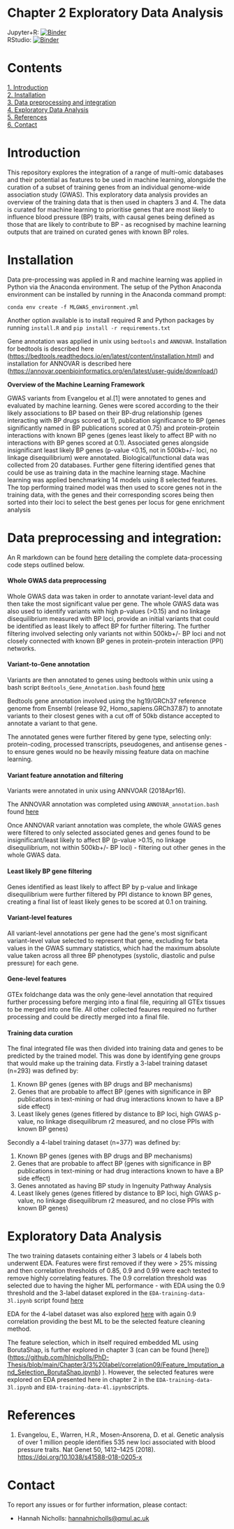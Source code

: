 # Chapter 2 Exploratory Data Analysis
Jupyter+R: [![Binder](https://mybinder.org/badge_logo.svg)](https://mybinder.org/v2/gh/hlnicholls/PhD-Thesis/HEAD)<br />
RStudio: [![Binder](https://mybinder.org/badge_logo.svg)](https://mybinder.org/v2/gh/hlnicholls/PhD-Thesis/HEAD?urlpath=urlpath%3Drstudio)


# Contents
[1. Introduction](#introduction)<br />
[2. Installation](#installation)<br />
[3. Data preprocessing and integration](#Data-preprocessing-and-integration)<br />
[4. Exploratory Data Analysis](#Exploratory-Data-Analysis)<br />
[5. References](#references)<br />
[6. Contact](#contact)<br />

# Introduction

This repository explores the integration of a range of multi-omic databases and their potential as features to be used in machine learning, alongside the curation of a subset of training genes from an individual genome-wide association study (GWAS). This exploratory data analysis provides an overview of the training data that is then used in chapters 3 and 4. The data is curated for machine learning to prioritise genes that are most likely to influence blood pressure (BP) traits, with causal genes being defined as those that are likely to contribute to BP - as recognised by machine learning outputs that are trained on curated genes with known BP roles.

# Installation

Data pre-processing was applied in R and machine learning was applied in Python via the Anaconda environment. The setup of the Python Anaconda environment can be installed by running in the Anaconda command prompt:

```conda env create -f MLGWAS_environment.yml```

Another option available is to install required R and Python packages by running ```install.R``` and ```pip install -r requirements.txt```

Gene annotation was applied in unix using ```bedtools``` and ```ANNOVAR```. Installation for bedtools is described here (https://bedtools.readthedocs.io/en/latest/content/installation.html) and installation for ANNOVAR is described here (https://annovar.openbioinformatics.org/en/latest/user-guide/download/)



**Overview of the Machine Learning Framework** 

GWAS variants from Evangelou et al.[1] were annotated to genes and evaluated by machine learning. Genes were scored according to the their likely associations to BP based on their BP-drug relationship (genes interacting with BP drugs scored at 1), publication significance to BP (genes significantly named in BP publications scored at 0.75) and protein-protein interactions with known BP genes (genes least likely to affect BP with no interactions with BP genes scored at 0.1). Associated genes alongside insignificant least likely BP genes (p-value <0.15, not in 500kb+/- loci, no linkage disequilibrium) were annotated. Biological/functional data was collected from 20 databases. Further gene filtering identified genes that could be use as training data in the machine learning stage. Machine learning was applied benchmarking 14 models using 8 selected features. The top performing trained model was then used to score genes not in the training data, with the genes and their corresponding scores being then sorted into their loci to select the best genes per locus for gene enrichment analysis

# Data preprocessing and integration:

An R markdown can be found [here](https://github.com/hlnicholls/BP-GWAS-Predict/blob/main/Data%20preprocessing/Data-Preprocessing-in-R.md) detailing the complete data-processing code steps outlined below.

#### Whole GWAS data preprocessing

Whole GWAS data was taken in order to annotate variant-level data and then take the most significant value per gene. The whole GWAS data was also used to identify variants with high p-values (>0.15) and no linkage disequilibrium measured with BP loci, provide an initial variants that could be identified as least likely to affect BP for further filtering. The further filtering involved selecting only variants not within 500kb+/- BP loci and not closely connected with known BP genes in protein-protein interaction (PPI) networks.

#### Variant-to-Gene annotation

Variants are then annotated to genes using bedtools within unix using a bash script ```Bedtools_Gene_Annotation.bash``` found [here](https://github.com/hlnicholls/BP-GWAS-Predict/blob/main/Data%20preprocessing/Bedtools_Gene_Annotation.bash)

Bedtools gene annotation involved using the hg19/GRCh37 reference genome from Ensembl (release 92, Homo_sapiens.GRCh37.87) to annotate variants to their closest genes with a cut off of 50kb distance accepted to annotate a variant to that gene.

The annotated genes were further fitered by gene type, selecting only: protein-coding, processed transcripts, pseudogenes, and antisense genes - to ensure genes would no be heavily missing feature data on machine learning.

#### Variant feature annotation and filtering
Variants were annotated in unix using ANNVOAR (2018Apr16). 

The ANNOVAR annotation was completed using ```ANNOVAR_annotation.bash``` found [here](https://github.com/hlnicholls/BP-GWAS-Predict/blob/main/Data%20preprocessing/ANNOVAR_annotation.bash)

Once ANNOVAR variant annotation was complete, the whole GWAS genes were filtered to only selected associated genes and genes found to be insignificant/least likely to affect BP (p-value >0.15, no linkage disequilibrium, not within 500kb+/- BP loci) - filtering out other genes in the whole GWAS data.

#### Least likely BP gene filtering

Genes identified as least likely to affect BP by p-value and linkage disequilibrium were further filtered by PPI distance to known BP genes, creating a final list of least likely genes to be scored at 0.1 on training.

#### Variant-level features
All variant-level annotations per gene had the gene's most significant variant-level value selected to represent that gene, excluding for beta values in the GWAS summary statistics, which had the maximum absolute value taken across all three BP phenotypes (systolic, diastolic and pulse pressure) for each gene.

#### Gene-level features
GTEx foldchange data was the only gene-level annotation that required further processing before merging into a final file, requiring all GTEx tissues to be merged into one file. All other collected feaures required no further processing and could be directly merged into a final file.

#### Training data curation
The final integrated file was then divided into training data and genes to be predicted by the trained model. This was done by identifying  gene groups that would make up the training data.
Firstly a 3-label training dataset (n=293) was defined by:
1. Known BP genes (genes with BP drugs and BP mechanisms)
2. Genes that are probable to affect BP (genes with significance in BP publications in text-mining or had drug interactions known to have a BP side effect)
3. Least likely genes (genes fitlered by distance to BP loci, high GWAS p-value, no linkage disequilibrum r2 measured, and no close PPIs with known BP genes)

Secondly a 4-label training dataset (n=377) was defined by:
1. Known BP genes (genes with BP drugs and BP mechanisms)
2. Genes that are probable to affect BP (genes with significance in BP publications in text-mining or had drug interactions known to have a BP side effect)
3. Genes annotated as having BP study in Ingenuity Pathway Analysis
4. Least likely genes (genes fitlered by distance to BP loci, high GWAS p-value, no linkage disequilibrum r2 measured, and no close PPIs with known BP genes)




# Exploratory Data Analysis

The two training datasets containing either 3 labels or 4 labels both underwent EDA. Features were first removed if they were > 25% missing and then correlation thresholds of 0.85, 0.9 and 0.99 were each tested to remove highly correlating features. The 0.9 correlation threshold was selected due to having the higher ML performance - with EDA using the 0.9 threshold and the 3-label dataset explored in the ```EDA-training-data-3l.ipynb``` script found [here](https://github.com/hlnicholls/PhD-Thesis/blob/main/Chapter2/BP%20GWAS%20EDA/EDA-training-data-3l.ipynb)

EDA for the 4-label dataset was also explored [here](https://github.com/hlnicholls/PhD-Thesis/tree/main/Chapter2/BP%20GWAS%20EDA/4%20label) with again 0.9 correlation providing the best ML to be the selected feature cleaning method.

The feature selection, which in itself required embedded ML using BorutaShap, is further explored in chapter 3 (can can be found [here])(https://github.com/hlnicholls/PhD-Thesis/blob/main/Chapter3/3%20label/correlation09/Feature_Imputation_and_Selection_BorutaShap.ipynb) ). However, the selected features were explored on EDA presented here in chapter 2 in the ```EDA-training-data-3l.ipynb``` and ```EDA-training-data-4l.ipynb```scripts.

# References
1. Evangelou, E., Warren, H.R., Mosen-Ansorena, D. et al. Genetic analysis of over 1 million people identifies 535 new loci associated with blood pressure traits. Nat Genet 50, 1412–1425 (2018). https://doi.org/10.1038/s41588-018-0205-x

# Contact

To report any issues or for further information, please contact: 

- Hannah Nicholls: hannahnicholls@qmul.ac.uk
